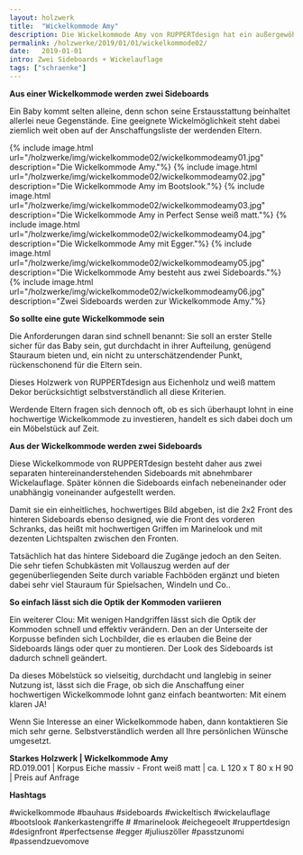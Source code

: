 ```yaml
---
layout: holzwerk
title:  "Wickelkommode Amy"
description: Die Wickelkommode Amy von RUPPERTdesign hat ein außergewöhnliches Design.
permalink: /holzwerke/2019/01/01/wickelkommode02/
date:   2019-01-01
intro: Zwei Sideboards + Wickelauflage
tags: ["schraenke"]
---
```



**Aus einer Wickelkommode werden zwei Sideboards**

Ein Baby kommt selten alleine, denn schon seine Erstausstattung beinhaltet allerlei neue Gegenstände. 
Eine geeignete Wickelmöglichkeit steht dabei ziemlich weit oben auf der Anschaffungsliste der werdenden Eltern. 

{% include image.html url="/holzwerke/img/wickelkommode02/wickelkommodeamy01.jpg" description="Die Wickelkommode Amy."%}
{% include image.html url="/holzwerke/img/wickelkommode02/wickelkommodeamy02.jpg" description="Die Wickelkommode Amy im Bootslook."%}
{% include image.html url="/holzwerke/img/wickelkommode02/wickelkommodeamy03.jpg" description="Die Wickelkommode Amy in Perfect Sense weiß matt."%}
{% include image.html url="/holzwerke/img/wickelkommode02/wickelkommodeamy04.jpg" description="Die Wickelkommode Amy mit Egger."%}
{% include image.html url="/holzwerke/img/wickelkommode02/wickelkommodeamy05.jpg" description="Die Wickelkommode Amy besteht aus zwei Sideboards."%}
{% include image.html url="/holzwerke/img/wickelkommode02/wickelkommodeamy06.jpg" description="Zwei Sideboards werden zur Wickelkommode Amy."%}





**So sollte eine gute Wickelkommode sein**

Die Anforderungen daran sind schnell benannt: Sie soll an erster Stelle sicher für das Baby sein, gut durchdacht in ihrer Aufteilung, genügend Stauraum bieten und, ein nicht zu unterschätzendender Punkt, rückenschonend für die Eltern sein. 

Dieses Holzwerk von RUPPERTdesign aus Eichenholz und weiß mattem Dekor berücksichtigt selbstverständlich all diese Kriterien.  

Werdende Eltern fragen sich dennoch oft, ob es sich überhaupt lohnt in eine hochwertige Wickelkommode zu investieren, handelt es sich dabei doch um ein Möbelstück auf Zeit. 

**Aus der Wickelkommode werden zwei Sideboards**

Diese Wickelkommode von RUPPERTdesign besteht daher aus zwei separaten hintereinanderstehenden Sideboards mit abnehmbarer Wickelauflage.
Später können die Sideboards einfach nebeneinander oder unabhängig voneinander aufgestellt werden. 

Damit sie ein einheitliches, hochwertiges Bild abgeben, ist die 2x2 Front des hinteren Sideboards ebenso designed, wie die Front des vorderen Schranks, das heißt mit hochwertigen Griffen im Marinelook und mit dezenten Lichtspalten zwischen den Fronten. 

Tatsächlich hat das hintere Sideboard die Zugänge jedoch an den Seiten. 
Die sehr tiefen Schubkästen mit Vollauszug werden auf der gegenüberliegenden Seite durch variable Fachböden ergänzt und bieten dabei sehr viel Stauraum für Spielsachen, Windeln und Co..

**So einfach lässt sich die Optik der Kommoden variieren**

Ein weiterer Clou: Mit wenigen Handgriffen lässt sich die Optik der Kommoden schnell und effektiv verändern. Den an der Unterseite der Korpusse befinden sich Lochbilder, die es erlauben die Beine der Sideboards längs oder quer zu montieren. Der Look des Sideboards ist dadurch schnell geändert.

Da dieses Möbelstück so vielseitig, durchdacht und langlebig in seiner Nutzung ist, lässt sich die Frage, ob sich die Anschaffung einer hochwertigen Wickelkommode lohnt ganz einfach beantworten: Mit einem klaren JA! 

Wenn Sie Interesse an einer Wickelkommode haben, dann kontaktieren Sie mich sehr gerne. Selbstverständlich werden all Ihre persönlichen Wünsche umgesetzt. 



**Starkes Holzwerk \| Wickelkommode Amy**    
RD.019.001  \| 	Korpus Eiche massiv - Front weiß matt \| ca. L 120 x T 80 x H 90 \| Preis auf Anfrage


**Hashtags**

#wickelkommode 
#bauhaus 
#sideboards 
#wickeltisch 
#wickelauflage 
#bootslook 
#ankerkastengriffe #
#marinelook
#eichegeoelt 
#ruppertdesign 
#designfront 
#perfectsense 
#egger 
#juliuszöller
#passtzunomi
#passendzuevomove
